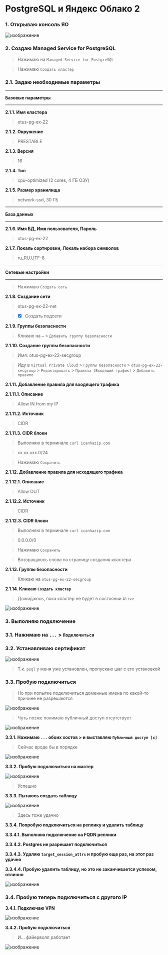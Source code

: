 # PostgreSQL и Яндекс Облако 2

### 1. Открываю консоль ЯО

![изображение](https://github.com/user-attachments/assets/9edc4139-b623-44f6-af3e-40832ec28cd0)


### 2. Создаю Managed Service for PostgreSQL

> Нажимаю на `Managed Service for PostgreSQL`

> Нажимаю `Создать кластер`

### 2.1. Задаю необходимые параметры

* * *
**Базовые параметры**
* * *

**2.1.1. Имя кластера**

> otus-pg-ex-22

**2.1.2. Окружение**

> PRESTABLE

**2.1.3. Версия**

> 16

**2.1.4. Тип**

> cpu-optimized (2 cores, 4 ГБ ОЗУ)

**2.1.5. Размер хранилища**

> network-ssd, 30 ГБ

* * *
**База данных**
* * *

**2.1.6. Имя БД, Имя пользователя, Пароль**

> otus-pg-ex-22

**2.1.7. Локаль сортировки, Локаль набора символов**

> ru_RU.UTF-8

* * *
**Сетевые настройки**
* * *

> Нажимаю `Создать сеть`

**2.1.8. Создание сети**

> otus-pg-ex-22-net

> - [x] Создать подсети

**2.1.9. Группы безопасности**

> Кликаю на `—` > `Добавить группу безопасности`

**2.1.10. Создание группы безопасности**

> Имя: otus-pg-ex-22-secgroup

> Иду в `Virtual Private Cloud` > `Группы безопасности` > `otus-pg-ex-22-secgroup` > `Редактировать` > `Правила (Входящий трафик)` > `Добавить правило`

**2.1.11. Добавление правила для входящего трафика**

**2.1.11.1. Описание**

> Allow IN from my IP

**2.1.11.2. Источник**

> CIDR

**2.1.11.3. CIDR блоки**

> Выполняю в терминале `curl icanhazip.com`

> xx.xx.xxx.0/24

> Нажимаю `Сохранить`

**2.1.12. Добавление правила для исходящего трафика**

**2.1.12.1. Описание**

> Allow OUT

**2.1.12.2. Источник**

> CIDR

**2.1.12.3. CIDR блоки**

> Выполняю в терминале `curl icanhazip.com`

> 0.0.0.0/0

> Нажимаю `Сохранить`

> Возвращаюсь снова на страницу создания кластера

**2.1.13. Группы безопасности**

> Кликаю на `otus-pg-ex-22-secgroup`

**2.1.14. Кликаю `Создать кластер`**

> Дожидаюсь, пока кластер не будет в состоянии `Alive`

![изображение](https://github.com/user-attachments/assets/753beb74-10cc-4a86-a179-df08269ac38b)


### 3. Выполняю подключение

### 3.1. Нажимаю на `...` > `Подключиться`

### 3.2. Устанавливаю сертификат

![изображение](https://github.com/user-attachments/assets/c066617d-699b-41cd-bb27-3f61c1e7a848)


> Т.к. `psql` у меня уже установлен, пропускаю шаг с его установкой

### 3.3. Пробую подключиться

> Но при попытке подключиться доменные имена по какой-то причине не разрешаются

![изображение](https://github.com/user-attachments/assets/7413d84c-61c1-4abd-80b2-a90d4332a3e8)


> Чуть позже понимаю публичный доступ отсутствует

![изображение](https://github.com/user-attachments/assets/4c627f80-ccc6-4e78-8b47-a337a3051e7d)


 **3.3.1. Нажимаю `...` обоих хостов > и выставляю `Публичный доступ [x]`**
 
 > Сейчас вроде бы в порядке

![изображение](https://github.com/user-attachments/assets/494a539f-eef2-4e9b-9610-dfcba9c44946)

**3.3.2. Пробую подключиться на мастер**

![изображение](https://github.com/user-attachments/assets/c319a123-17f9-4d6a-891d-55cb943bb4bb)


> Успешно

**3.3.3. Пытаюсь создать таблицу**

![изображение](https://github.com/user-attachments/assets/43a70dd5-b8d6-42ec-b1a8-8648212404aa)


> Здесь тоже удачно

**3.3.4. Попробую подключиться на реплику и удалить таблицу**

**3.3.4.1. Выполняю подключение на FQDN реплики**

**3.3.4.2. Postgres не разрешает подключиться**

**3.3.4.3. Удаляю `target_session_attrs` и пробую еще раз, на этот раз удачно**

**3.3.4.4. Пробую удалить таблицу, но это не заканчивается успехом, отлично** 

![изображение](https://github.com/user-attachments/assets/f58afc09-5836-45fd-99d1-26d0782fd3bf)


### 3.4. Пробую теперь подключиться с другого IP

**3.4.1. Подключаю VPN**

![изображение](https://github.com/user-attachments/assets/043ba8b7-4376-4c0d-9794-5df510d2c05c)


**3.4.2. Пробую подключиться**

> И... файерволл работает

![изображение](https://github.com/user-attachments/assets/3a7630ea-8fa1-4a0c-a9fc-55aaef06a350)

